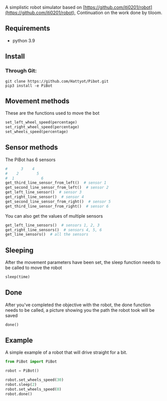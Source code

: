 A simplistic robot simulator based on [https://github.com/iti0201/robot](https://github.com/iti0201/robot), 
Continuation on the work done by tiloom.

## Requirements
* python 3.9

## Install
### Through Git:
```
git clone https://github.com/Hattyot/Pibot.git
pip3 install -e PiBot
```

## Movement methods
These are the functions used to move the bot
```python
set_left_wheel_speed(percentage)
set_right_wheel_speed(percentage)
set_wheels_speed(percentage)
```

## Sensor methods
The PiBot has 6 sensors
```python
#      3    4
#    2        5
#  1            6
get_third_line_sensor_from_left()  # sensor 1
get_second_line_sensor_from_left()  # sensor 2
get_left_line_sensor()  # sensor 3
get_right_line_sensor()  # sensor 4
get_second_line_sensor_from_right()  # sensor 5
get_third_line_sensor_from_right()  # sensor 6
```
You can also get the values of multiple sensors
```python
get_left_line_sensors()  # sensors 1, 2, 3
get_right_line_sensors()  # sensors 4, 5, 6
get_line_sensors()  # all the sensors
```

## Sleeping
After the movement parameters have been set, the sleep function needs to be called to move the robot
```python
sleep(time)
```


## Done
After you've completed the objective with the robot, the done function needs to be called, a picture showing you the path the robot took will be saved
```python
done()
```

## Example
A simple example of a robot that will drive straight for a bit.
```python
from PiBot import PiBot

robot = PiBot()

robot.set_wheels_speed(30)
robot.sleep(2)
robot.set_wheels_speed(0)
robot.done()
```



